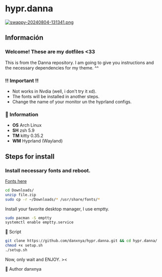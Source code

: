 # hypr.danna

[![swappy-20240804-131341.png](https://i.postimg.cc/y6v2p5qp/swappy-20240804-131341.png)](https://postimg.cc/jCn8LMSy)

## Información

### Welcome! These are my dotfiles <33
This is from the Danna repository. I am going to give you instructions and the necessary dependencies for my theme. ^^

### ‼️ Important !!
- Not works in Nvdia (well, i don't try it xd).
- The fonts will be installed in another steps.
- Change the name of your monitor un the hyprland configs.

### 🍧 Information

-  **OS** Arch Linux
-  **SH** zsh 5.9
-  **TM** kitty 0.35.2
-  **WM** Hyprland (Wayland)

## Steps for install

### Install necessary fonts and reboot.
[Fonts here](https://mega.nz/file/GxFVSLLY#etuNc6QRrEl6wgl_ZatvomojDhkBTFPqlKS7ELk7KAM)
```sh
cd Downloads/
unzip file.zip
sudo cp -r ~/Downloads/* /usr/share/fonts/*
```
Install your favorite desktop manager, I use emptty.
```sh
sudo pacman -S emptty
systemctl enable emptty.service
```

🔧 Script
```sh
git clone https://github.com/danxnya/hypr.danna.git && cd hypr.danna/
chmod +x setup.sh
./setup.sh
```
Now, only wait and ENJOY. ><


👤 Author
danxnya
